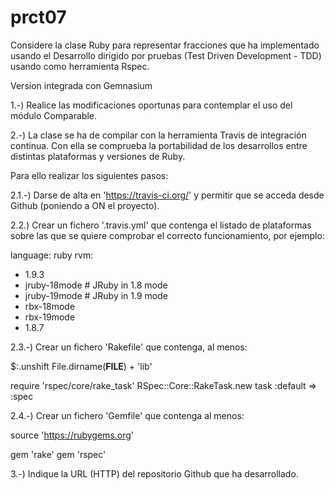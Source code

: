 prct07
======

Considere la clase Ruby para representar fracciones que ha implementado usando el Desarrollo dirigido
por pruebas (Test Driven Development - TDD) usando como herramienta Rspec. 

Version integrada con Gemnasium

1.-) Realice las modificaciones oportunas para contemplar el uso del módulo Comparable.

2.-) La clase se ha de compilar con la herramienta Travis de integración continua. Con ella se comprueba
la portabilidad de los desarrollos entre distintas plataformas y versiones de Ruby.

Para ello realizar los siguientes pasos:

2.1.-) Darse de alta en 'https://travis-ci.org/' y permitir que se acceda desde Github (poniendo a ON el proyecto).

2.2.) Crear un fichero '.travis.yml' que contenga el listado de plataformas sobre las que se quiere comprobar
el correcto funcionamiento, por ejemplo:

language: ruby
rvm:
  - 1.9.3
  - jruby-18mode # JRuby in 1.8 mode
  - jruby-19mode # JRuby in 1.9 mode
  - rbx-18mode
  - rbx-19mode
  - 1.8.7

2.3.-) Crear un fichero 'Rakefile' que contenga, al menos:

$:.unshift File.dirname(__FILE__) + 'lib'

require 'rspec/core/rake_task'
RSpec::Core::RakeTask.new
task :default => :spec

2.4.-) Crear un fichero 'Gemfile' que contenga al menos:

source 'https://rubygems.org'

gem 'rake'
gem 'rspec'

3.-) Indique la URL (HTTP) del repositorio Github que ha desarrollado.
